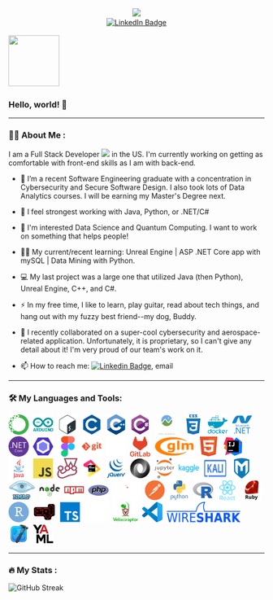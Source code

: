 <div id="header" align="center">
  <img src="https://media.giphy.com/media/L1R1tvI9svkIWwpVYr/giphy.gif" width="150"/>
</div>

<div id="badges" align="center">
  <a href="https://www.linkedin.com/in/alcasey" onclick="window.open(this.href, '_blank'); return false;">
    <img src="https://img.shields.io/badge/LinkedIn-purple?style=for-the-badge&logo=linkedin&logoColor=white" alt="LinkedIn Badge"/>
  </a>  
</div>

<div id="badges" align="center">
  <img src="https://komarev.com/ghpvc/?username=alcaseybsu&style=flat-square&color=blue" alt=""/>  
</div>

<div>
  <img src="https://media.giphy.com/media/GLsE8RIQgj0msv5JsO/giphy.gif" width="100" height="100"/>
</div>


            






### Hello, world! 👋
---

### :woman_technologist: About Me :  

I am a Full Stack Developer <img src="https://media.giphy.com/media/WUlplcMpOCEmTGBtBW/giphy.gif" width="30"> in the US. I'm currently working on getting as comfortable with front-end skills as I am with back-end.   

- :telescope: I’m a recent Software Engineering graduate with a concentration in Cybersecurity and Secure Software Design. I also took lots of Data Analytics courses. I will be earning my Master's Degree next.

- 🦾 I feel strongest working with Java, Python, or .NET/C#

- :seedling: I'm interested Data Science and Quantum Computing. I want to work on something that helps people!

- 👩‍🎓 My current/recent learning: Unreal Engine | ASP .NET Core app with mySQL | Data Mining with Python.
  
- 💻 My last project was a large one that utilized Java (then Python), Unreal Engine, C++, and C#.

- :zap: In my free time, I like to learn, play guitar, read about tech things, and hang out with my fuzzy best friend--my dog, Buddy.

- 👯 I recently collaborated on a super-cool cybersecurity and aerospace-related application. Unfortunately, it is proprietary, so I can't give any detail about it! I'm very proud of our team's work on it.

- :mailbox: How to reach me: [![Linkedin Badge](https://img.shields.io/badge/LinkedIn-purple?style=flat&logo=Linkedin&logoColor=white)](https://www.linkedin.com/in/alcasey), email

---  

### :hammer_and_wrench: My Languages and Tools:     
<div>
<img src="https://github.com/devicons/devicon/blob/master/icons/anaconda/anaconda-original.svg" title="Anaconda" alt="Anaconda" width="40" height="40"/>&nbsp;
<img src="https://github.com/devicons/devicon/blob/master/icons/arduino/arduino-original-wordmark.svg" title="Arduino" alt="Arduino" width="40" height="40"/>&nbsp;
<img src="https://github.com/devicons/devicon/blob/master/icons/bash/bash-original.svg" title="Bash" alt="Bash" width="40" height="40"/>&nbsp;
<img src="https://github.com/devicons/devicon/blob/master/icons/c/c-plain.svg" title="C" alt="C" width="40" height="40"/>&nbsp;
<img src="https://github.com/devicons/devicon/blob/master/icons/cplusplus/cplusplus-original.svg" title="C++" alt="C++" width="40" height="40"/>&nbsp;
<img src="https://github.com/devicons/devicon/blob/master/icons/csharp/csharp-original.svg" title="C#" alt="C#" width="40" height="40"/>&nbsp;
<img src="https://github.com/alcaseybsu/alcaseybsu/blob/main/assets/Cesium_for_Unreal_light_color_vertical.png" title="Cesium" alt="Cesium" width="49" height="40"/>&nbsp;
<img src="https://github.com/devicons/devicon/blob/master/icons/css3/css3-plain-wordmark.svg" title="CSS" alt="CSS" width="40" height="40"/>&nbsp;
<img src="https://github.com/devicons/devicon/blob/master/icons/docker/docker-plain-wordmark.svg" title="Docker" alt="Docker" width="40" height="40"/>&nbsp;
<img src="https://github.com/devicons/devicon/blob/master/icons/dot-net/dot-net-plain-wordmark.svg" title=".NET" alt=".NET" width="40" height="40"/>&nbsp;
<img src="https://github.com/devicons/devicon/blob/master/icons/dotnetcore/dotnetcore-original.svg" title=".NETCore" alt=".NETCore" width="40" height="40"/>&nbsp;
<img src="https://github.com/devicons/devicon/blob/master/icons/eslint/eslint-original.svg" title="eslint" alt="eslint" width="40" height="40"/>&nbsp;
<img src="https://github.com/devicons/devicon/blob/master/icons/figma/figma-original.svg" title="figma" alt="figma" width="40" height="40"/>&nbsp;
<img src="https://github.com/devicons/devicon/blob/master/icons/git/git-plain-wordmark.svg" title="Git" alt="Git" width="40" height="40"/>&nbsp;
<img src="https://github.com/alcaseybsu/alcaseybsu/blob/main/assets/github-mark-white.svg" title="GitHub" alt="GitHub" width="40" height="40"/>&nbsp;
<img src="https://github.com/devicons/devicon/blob/master/icons/gitlab/gitlab-plain-wordmark.svg" title="GitLab" alt="GitLab" width="40" height="40"/>&nbsp; 
<img src="https://github.com/alcaseybsu/alcaseybsu/blob/main/assets/logo-mini.png" title="glm" alt="glm" width="79" height="40"/>&nbsp;  
<img src="https://github.com/devicons/devicon/blob/master/icons/html5/html5-original.svg" title="HTML5" alt="HTML5" width="40" height="40"/>&nbsp;
<img src="https://github.com/devicons/devicon/blob/master/icons/intellij/intellij-original.svg" title="IntelliJ" alt="IntelliJ" width="40" height="40"/>&nbsp;
<img src="https://github.com/devicons/devicon/blob/master/icons/java/java-original-wordmark.svg" title="Java" alt="Java" width="40" height="40"/>&nbsp;
<img src="https://github.com/devicons/devicon/blob/master/icons/javascript/javascript-original.svg" title="JavaScript" alt="JavaScript" width="40" height="40"/>&nbsp;
<img src="https://github.com/devicons/devicon/blob/master/icons/jest/jest-plain.svg" title="Jest" alt="Jest" width="40" height="40"/>&nbsp;
<img src="https://github.com/devicons/devicon/blob/master/icons/jetbrains/jetbrains-original.svg" title="JetBrains" alt="JetBrains" width="40" height="40"/>&nbsp;
<img src="https://github.com/devicons/devicon/blob/master/icons/jquery/jquery-plain-wordmark.svg" title="jQuery" alt="jQuery" width="40" height="40"/>&nbsp;
<img src="https://github.com/devicons/devicon/blob/master/icons/json/json-original.svg" title="JSON" alt="JSON" width="40" height="40"/>&nbsp;
<img src="https://github.com/devicons/devicon/blob/master/icons/jupyter/jupyter-original-wordmark.svg" title="Jupyter" alt="Jupyter" width="40" height="40"/>&nbsp;
<img src="https://github.com/devicons/devicon/blob/master/icons/kaggle/kaggle-original-wordmark.svg" title="Kaggle" alt="Kaggle" width="40" height="40"/>&nbsp;  
<img src="https://github.com/alcaseybsu/alcaseybsu/blob/main/assets/kali-logo-blue.svg" title="Kali" alt="Kali" width="48.1" height="40"/>&nbsp;  
<img src="https://github.com/alcaseybsu/alcaseybsu/blob/main/assets/metasploit-icon.png" title="Metasploit" alt="Metasploit" width="40" height="40"/>&nbsp; 
<img src="https://github.com/alcaseybsu/alcaseybsu/blob/main/assets/nmap-logo-64px.svg" title="Nmap" alt="Nmap" width="53.37" height="40"/>&nbsp;  
<img src="https://github.com/devicons/devicon/blob/master/icons/nodejs/nodejs-original-wordmark.svg" title="NodeJS" alt="NodeJS" width="40" height="40"/>&nbsp;
<img src="https://github.com/devicons/devicon/blob/master/icons/npm/npm-original-wordmark.svg" title="npm" alt="npm" width="40" height="40"/>&nbsp;
<img src="https://github.com/devicons/devicon/blob/master/icons/php/php-original.svg" title="PHP" alt="PHP" width="40" height="40"/>&nbsp;
<img src="https://github.com/alcaseybsu/alcaseybsu/blob/main/assets/pandas_secondary_white.svg" title="pandas" alt="pandas" width="55" height="40"/>&nbsp;
<img src="https://github.com/devicons/devicon/blob/master/icons/postman/postman-original.svg" title="Postman" alt="Postman" width="40" height="40"/>&nbsp;
<img src="https://github.com/devicons/devicon/blob/master/icons/python/python-original-wordmark.svg" title="Python" alt="Python" width="40" height="40"/>&nbsp;
<img src="https://github.com/devicons/devicon/blob/master/icons/r/r-original.svg" title="R" alt="R" width="40" height="40"/>&nbsp;
<img src="https://github.com/devicons/devicon/blob/master/icons/react/react-original-wordmark.svg" title="React" alt="React" width="40" height="40"/>&nbsp;
<img src="https://github.com/devicons/devicon/blob/master/icons/ruby/ruby-original-wordmark.svg" title="Ruby" alt="Ruby" width="40" height="40"/>&nbsp;
<img src="https://github.com/devicons/devicon/blob/master/icons/rstudio/rstudio-original.svg" title="RStudio" alt="RStudio" width="40" height="40"/>&nbsp;
<img src="https://github.com/alcaseybsu/alcaseybsu/blob/main/assets/tool-logo-sqlmap.svg" title="SQLMap" alt="SQLMap" width="45" height="40"/>&nbsp;  
<img src="https://github.com/devicons/devicon/blob/master/icons/typescript/typescript-original.svg" title="TypeScript" alt="TypeScript" width="40" height="40"/>&nbsp;
<img src="https://github.com/alcaseybsu/alcaseybsu/blob/main/assets/UE_Logo_stacked_unreal-engine_white.svg" title="UnrealEngine" alt="UnrealEngine" width="49.6" height="40"/>&nbsp;
<img src="https://github.com/alcaseybsu/alcaseybsu/blob/main/assets/velociraptor-logo.svg" title="Velociraptor" alt="Velociratptor" width="49.4" height="40"/>&nbsp;
<img src="https://github.com/devicons/devicon/blob/master/icons/vscode/vscode-original.svg" title="VSCode" alt="VSCode" width="40" height="40"/>&nbsp;
<img src="https://github.com/alcaseybsu/alcaseybsu/blob/main/assets/wireshark-logo.png" title="VSCode" alt="VSCode" width="146" height="40"/>&nbsp;
<img src="https://github.com/devicons/devicon/blob/master/icons/xcode/xcode-original.svg" title="Xcode" alt="Xcode" width="40" height="40"/>&nbsp;
<img src="https://github.com/devicons/devicon/blob/master/icons/yaml/yaml-original.svg" title="YAML" alt="YAML" width="40" height="40"/>&nbsp;  
</div>  

---  

### :fire: My Stats :  

![GitHub Streak](https://github-readme-streak-stats.herokuapp.com?user=alcaseybsu&theme=cobalt)
